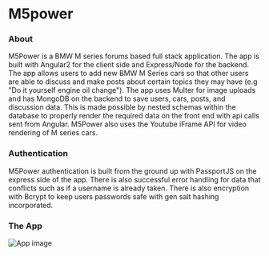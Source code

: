 # M5power

### About
M5Power is a BMW M series forums based full stack application. The app is built with Angular2 for the client side and Express/Node for the backend. The app allows users to add new BMW M Series cars so that other users are able to discuss and make posts about certain topics they may have (e.g "Do it yourself engine oil change"). The app uses Multer for image uploads and has MongoDB on the backend to save users, cars, posts, and discussion data. This is made possible by nested schemas within the database to properly render the required data on the front end with api calls sent from Angular. M5Power also uses the Youtube iFrame API for video rendering of M series cars.

### Authentication
M5Power authentication is built from the ground up with PassportJS on the express side of the app. There is also successful error handling for data that conflicts such as if a username is already taken. There is also encryption with Bcrypt to keep users passwords safe with gen salt hashing incorporated. 

### The App
![App image](/public/images/mcars-search.png)

